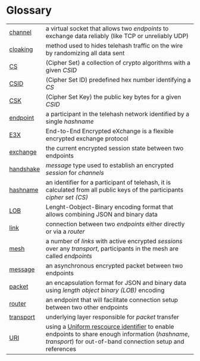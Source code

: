 # Glossary

|                 |        |
|-----------------|--------|
| [channel][]              | a virtual socket that allows two _endpoints_ to exchange data reliably (like TCP or unreliably UDP)
| [cloaking][]             | method used to hides telehash traffic on the wire by randomizing all data sent
| [CS][]                   | (Cipher Set) a collection of crypto algorithms with a given _CSID_
| [CSID][]                 | (Cipher Set ID) predefined hex number identifying a _CS_
| [CSK][]                  | (Cipher Set Key) the public key bytes for a given _CSID_
| [endpoint][]             | a participant in the telehash network identified by a single _hashname_
| [E3X][]                  | End-to-End Encrypted eXchange is a flexible encrypted exchange protocol
| [exchange][]             | the current encrypted session state between two endpoints
| [handshake][]            | _message_ type used to establish an encrypted _session_ for _channels_
| [hashname][]             | an identifier for a participant of telehash, it is calculated from all public keys of the participants _cipher set (CS)_
| [LOB][]                  | Lenght-Oobject-Binary encoding format that allows combining JSON and binary data
| [link][]                 | connection between two _endpoints_ either directly or via a _router_
| [mesh][]                 | a number of _links_ with active encrypted _sessions_ over any _transport_, participants in the mesh are called _endpoints_
| [message][]              | an asynchronous encrypted packet between two endpoints
| [packet][]               | an encapsulation format for JSON and binary data using _length object binary (LOB)_ encoding
| [router][]               | an endpoint that will facilitate connection setup between two other endpoints
| [transport][]            | underlying layer responsible for _packet_ transfer
| [URI][]                  | using a [Uniform rescource identifier](http://en.wikipedia.org/wiki/Uniform_resource_identifier) to enable endpoints to share enough information (_hashname_, _transport_) for out-of-band connection setup and references

[channel]: channels/
[cloaking]: e3x/cloaking.md
[CS]: e3x/cs/
[CSID]: e3x/cs/
[CSK]: e3x/cs/
[endpoint]: link.md
[E3X]: e3x/intro.md
[exchange]: e3x/exchange.md
[handshake]: e3x/handshake.md
[hashname]: hashname.md
[LOB]: lob.md
[link]: link.md
[mesh]: mesh.md
[message]: e3x/messages.md
[packet]: lob.md
[router]: link.md
[transport]: transports/
[URI]: uri.md
